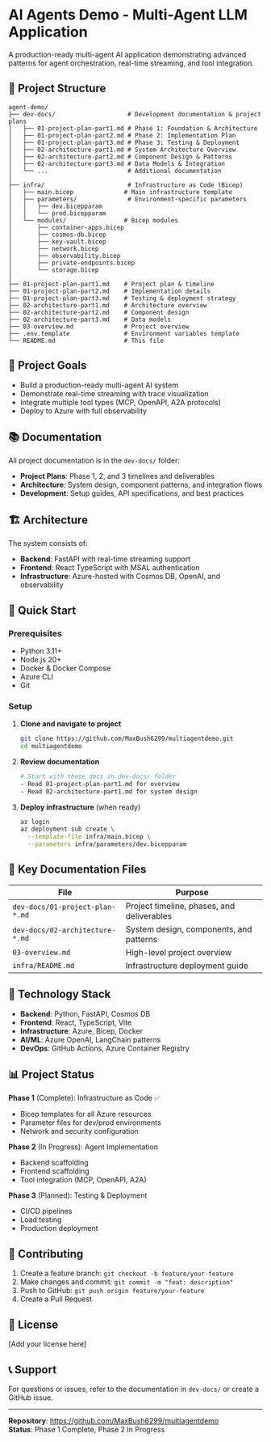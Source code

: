 # AI Agents Demo - Multi-Agent LLM Application

A production-ready multi-agent AI application demonstrating advanced patterns for agent orchestration, real-time streaming, and tool integration.

## 📁 Project Structure

```
agent-demo/
├── dev-docs/                    # Development documentation & project plans
│   ├── 01-project-plan-part1.md # Phase 1: Foundation & Architecture
│   ├── 01-project-plan-part2.md # Phase 2: Implementation Plan
│   ├── 01-project-plan-part3.md # Phase 3: Testing & Deployment
│   ├── 02-architecture-part1.md # System Architecture Overview
│   ├── 02-architecture-part2.md # Component Design & Patterns
│   ├── 02-architecture-part3.md # Data Models & Integration
│   └── ...                      # Additional documentation
│
├── infra/                       # Infrastructure as Code (Bicep)
│   ├── main.bicep              # Main infrastructure template
│   ├── parameters/              # Environment-specific parameters
│   │   ├── dev.bicepparam
│   │   └── prod.bicepparam
│   └── modules/                # Bicep modules
│       ├── container-apps.bicep
│       ├── cosmos-db.bicep
│       ├── key-vault.bicep
│       ├── network.bicep
│       ├── observability.bicep
│       ├── private-endpoints.bicep
│       └── storage.bicep
│
├── 01-project-plan-part1.md    # Project plan & timeline
├── 01-project-plan-part2.md    # Implementation details
├── 01-project-plan-part3.md    # Testing & deployment strategy
├── 02-architecture-part1.md    # Architecture overview
├── 02-architecture-part2.md    # Component design
├── 02-architecture-part3.md    # Data models
├── 03-overview.md              # Project overview
├── .env.template               # Environment variables template
└── README.md                   # This file
```

## 🎯 Project Goals

- Build a production-ready multi-agent AI system
- Demonstrate real-time streaming with trace visualization
- Integrate multiple tool types (MCP, OpenAPI, A2A protocols)
- Deploy to Azure with full observability

## 📚 Documentation

All project documentation is in the `dev-docs/` folder:

- **Project Plans**: Phase 1, 2, and 3 timelines and deliverables
- **Architecture**: System design, component patterns, and integration flows
- **Development**: Setup guides, API specifications, and best practices

## 🏗️ Architecture

The system consists of:

- **Backend**: FastAPI with real-time streaming support
- **Frontend**: React TypeScript with MSAL authentication
- **Infrastructure**: Azure-hosted with Cosmos DB, OpenAI, and observability

## 🚀 Quick Start

### Prerequisites
- Python 3.11+
- Node.js 20+
- Docker & Docker Compose
- Azure CLI
- Git

### Setup

1. **Clone and navigate to project**
   ```bash
   git clone https://github.com/MaxBush6299/multiagentdemo.git
   cd multiagentdemo
   ```

2. **Review documentation**
   ```bash
   # Start with these docs in dev-docs/ folder
   - Read 01-project-plan-part1.md for overview
   - Read 02-architecture-part1.md for system design
   ```

3. **Deploy infrastructure** (when ready)
   ```bash
   az login
   az deployment sub create \
     --template-file infra/main.bicep \
     --parameters infra/parameters/dev.bicepparam
   ```

## 📖 Key Documentation Files

| File | Purpose |
|------|---------|
| `dev-docs/01-project-plan-*.md` | Project timeline, phases, and deliverables |
| `dev-docs/02-architecture-*.md` | System design, components, and patterns |
| `03-overview.md` | High-level project overview |
| `infra/README.md` | Infrastructure deployment guide |

## 🔧 Technology Stack

- **Backend**: Python, FastAPI, Cosmos DB
- **Frontend**: React, TypeScript, Vite
- **Infrastructure**: Azure, Bicep, Docker
- **AI/ML**: Azure OpenAI, LangChain patterns
- **DevOps**: GitHub Actions, Azure Container Registry

## 📊 Project Status

**Phase 1** (Complete): Infrastructure as Code ✅
- Bicep templates for all Azure resources
- Parameter files for dev/prod environments
- Network and security configuration

**Phase 2** (In Progress): Agent Implementation
- Backend scaffolding
- Frontend scaffolding
- Tool integration (MCP, OpenAPI, A2A)

**Phase 3** (Planned): Testing & Deployment
- CI/CD pipelines
- Load testing
- Production deployment

## 🤝 Contributing

1. Create a feature branch: `git checkout -b feature/your-feature`
2. Make changes and commit: `git commit -m "feat: description"`
3. Push to GitHub: `git push origin feature/your-feature`
4. Create a Pull Request

## 📝 License

[Add your license here]

## 📞 Support

For questions or issues, refer to the documentation in `dev-docs/` or create a GitHub issue.

---

**Repository**: https://github.com/MaxBush6299/multiagentdemo  
**Status**: Phase 1 Complete, Phase 2 In Progress
